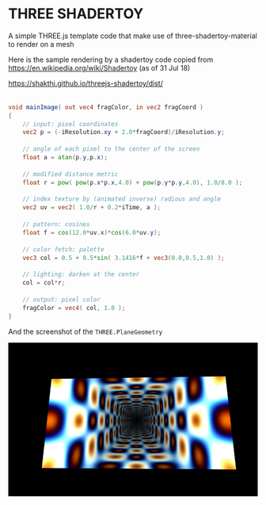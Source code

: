 # THREE SHADERTOY
A simple THREE.js template code that make use of three-shadertoy-material to render on a mesh


Here is the sample rendering by a  shadertoy code copied from https://en.wikipedia.org/wiki/Shadertoy (as of 31 Jul 18)



https://shakthi.github.io/threejs-shadertoy/dist/

```glsl

void mainImage( out vec4 fragColor, in vec2 fragCoord )
{
    // input: pixel coordinates
    vec2 p = (-iResolution.xy + 2.0*fragCoord)/iResolution.y;

    // angle of each pixel to the center of the screen
    float a = atan(p.y,p.x);
    
    // modified distance metric
    float r = pow( pow(p.x*p.x,4.0) + pow(p.y*p.y,4.0), 1.0/8.0 );
    
    // index texture by (animated inverse) radious and angle
    vec2 uv = vec2( 1.0/r + 0.2*iTime, a );

    // pattern: cosines
    float f = cos(12.0*uv.x)*cos(6.0*uv.y);

    // color fetch: palette
    vec3 col = 0.5 + 0.5*sin( 3.1416*f + vec3(0.0,0.5,1.0) );
    
    // lighting: darken at the center    
    col = col*r;
    
    // output: pixel color
    fragColor = vec4( col, 1.0 );
}

```

And the screenshot of the `THREE.PlaneGeometry` 

![alt text](https://raw.githubusercontent.com/Shakthi/threejs-shadertoy/master/wikishader.png)
